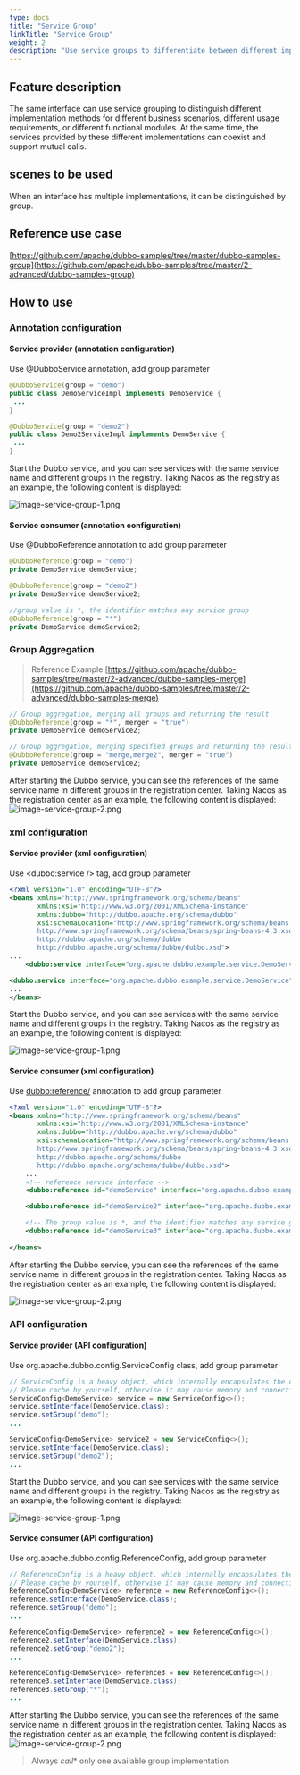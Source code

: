 ```yaml
---
type: docs
title: "Service Group"
linkTitle: "Service Group"
weight: 2
description: "Use service groups to differentiate between different implementations of a service interface"
---
```


## Feature description
The same interface can use service grouping to distinguish different implementation methods for different business scenarios, different usage requirements, or different functional modules. At the same time, the services provided by these different implementations can coexist and support mutual calls.

## scenes to be used
When an interface has multiple implementations, it can be distinguished by group.

## Reference use case

[https://github.com/apache/dubbo-samples/tree/master/dubbo-samples-group](https://github.com/apache/dubbo-samples/tree/master/2-advanced/dubbo-samples-group)

## How to use

### Annotation configuration

#### Service provider (annotation configuration)

Use @DubboService annotation, add group parameter

```java
@DubboService(group = "demo")
public class DemoServiceImpl implements DemoService {
 ...
}

@DubboService(group = "demo2")
public class Demo2ServiceImpl implements DemoService {
 ...
}
```

Start the Dubbo service, and you can see services with the same service name and different groups in the registry. Taking Nacos as the registry as an example, the following content is displayed:

![image-service-group-1.png](/imgs/blog/service-group-1.png)

#### Service consumer (annotation configuration)

Use @DubboReference annotation to add group parameter

```java
@DubboReference(group = "demo")
private DemoService demoService;

@DubboReference(group = "demo2")
private DemoService demoService2;

//group value is *, the identifier matches any service group
@DubboReference(group = "*")
private DemoService demoService2;
```

### Group Aggregation

> Reference Example
[https://github.com/apache/dubbo-samples/tree/master/2-advanced/dubbo-samples-merge](https://github.com/apache/dubbo-samples/tree/master/2-advanced/dubbo-samples-merge)

```java
// Group aggregation, merging all groups and returning the result
@DubboReference(group = "*", merger = "true")
private DemoService demoService2;

// Group aggregation, merging specified groups and returning the result
@DubboReference(group = "merge,merge2", merger = "true")
private DemoService demoService2;
```

After starting the Dubbo service, you can see the references of the same service name in different groups in the registration center. Taking Nacos as the registration center as an example, the following content is displayed:
![image-service-group-2.png](/imgs/blog/service-group-2.png)

### xml configuration

#### Service provider (xml configuration)

Use <dubbo:service /> tag, add group parameter

```xml
<?xml version="1.0" encoding="UTF-8"?>
<beans xmlns="http://www.springframework.org/schema/beans"
       xmlns:xsi="http://www.w3.org/2001/XMLSchema-instance"
       xmlns:dubbo="http://dubbo.apache.org/schema/dubbo"
       xsi:schemaLocation="http://www.springframework.org/schema/beans
       http://www.springframework.org/schema/beans/spring-beans-4.3.xsd
       http://dubbo.apache.org/schema/dubbo
       http://dubbo.apache.org/schema/dubbo/dubbo.xsd">
...
    <dubbo:service interface="org.apache.dubbo.example.service.DemoService" group="demo"/>

<dubbo:service interface="org.apache.dubbo.example.service.DemoService" group="demo2"/>
...
</beans>
```

Start the Dubbo service, and you can see services with the same service name and different groups in the registry. Taking Nacos as the registry as an example, the following content is displayed:

![image-service-group-1.png](/imgs/blog/service-group-1.png)

#### Service consumer (xml configuration)

Use <dubbo:reference/> annotation to add group parameter

```xml
<?xml version="1.0" encoding="UTF-8"?>
<beans xmlns="http://www.springframework.org/schema/beans"
       xmlns:xsi="http://www.w3.org/2001/XMLSchema-instance"
       xmlns:dubbo="http://dubbo.apache.org/schema/dubbo"
       xsi:schemaLocation="http://www.springframework.org/schema/beans
       http://www.springframework.org/schema/beans/spring-beans-4.3.xsd
       http://dubbo.apache.org/schema/dubbo
       http://dubbo.apache.org/schema/dubbo/dubbo.xsd">
    ...
    <!-- reference service interface -->
    <dubbo:reference id="demoService" interface="org.apache.dubbo.example.service.DemoService" group="demo"/>

    <dubbo:reference id="demoService2" interface="org.apache.dubbo.example.service.DemoService" group="demo2"/>

    <!-- The group value is *, and the identifier matches any service group -->
    <dubbo:reference id="demoService3" interface="org.apache.dubbo.example.service.DemoService" group="*"/>
    ...
</beans>
```

After starting the Dubbo service, you can see the references of the same service name in different groups in the registration center. Taking Nacos as the registration center as an example, the following content is displayed:

![image-service-group-2.png](/imgs/blog/service-group-2.png)

### API configuration

#### Service provider (API configuration)

Use org.apache.dubbo.config.ServiceConfig class, add group parameter

```java
// ServiceConfig is a heavy object, which internally encapsulates the connection with the registration center and opens the service port
// Please cache by yourself, otherwise it may cause memory and connection leaks
ServiceConfig<DemoService> service = new ServiceConfig<>();
service.setInterface(DemoService.class);
service.setGroup("demo");
...

ServiceConfig<DemoService> service2 = new ServiceConfig<>();
service.setInterface(DemoService.class);
service.setGroup("demo2");
...
```

Start the Dubbo service, and you can see services with the same service name and different groups in the registry. Taking Nacos as the registry as an example, the following content is displayed:

![image-service-group-1.png](/imgs/blog/service-group-1.png)

#### Service consumer (API configuration)

Use org.apache.dubbo.config.ReferenceConfig, add group parameter

```java
// ReferenceConfig is a heavy object, which internally encapsulates the connection with the registration center and opens the service port
// Please cache by yourself, otherwise it may cause memory and connection leaks
ReferenceConfig<DemoService> reference = new ReferenceConfig<>();
reference.setInterface(DemoService.class);
reference.setGroup("demo");
...

ReferenceConfig<DemoService> reference2 = new ReferenceConfig<>();
reference2.setInterface(DemoService.class);
reference2.setGroup("demo2");
...

ReferenceConfig<DemoService> reference3 = new ReferenceConfig<>();
reference3.setInterface(DemoService.class);
reference3.setGroup("*");
...

```
After starting the Dubbo service, you can see the references of the same service name in different groups in the registration center. Taking Nacos as the registration center as an example, the following content is displayed:
![image-service-group-2.png](/imgs/blog/service-group-2.png)


> Always *call** only one available group implementation